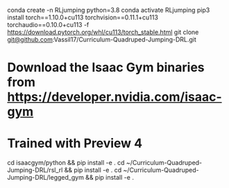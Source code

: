 conda create -n RLjumping python=3.8
conda activate RLjumping
pip3 install torch==1.10.0+cu113 torchvision==0.11.1+cu113 torchaudio==0.10.0+cu113 -f https://download.pytorch.org/whl/cu113/torch_stable.html
git clone git@github.com:Vassil17/Curriculum-Quadruped-Jumping-DRL.git
# Download the Isaac Gym binaries from https://developer.nvidia.com/isaac-gym 
# Trained with Preview 4
cd isaacgym/python && pip install -e .
cd ~/Curriculum-Quadruped-Jumping-DRL/rsl_rl && pip install -e .
cd ~/Curriculum-Quadruped-Jumping-DRL/legged_gym && pip install -e .